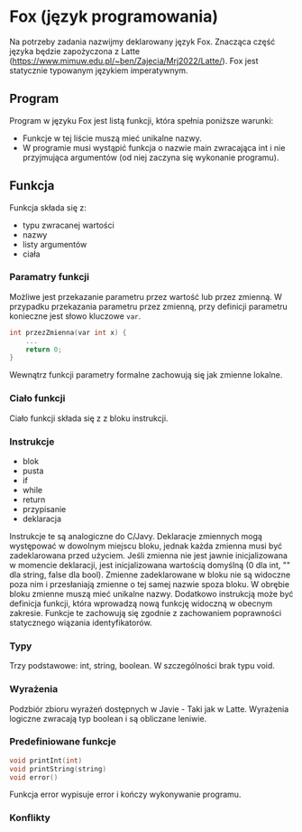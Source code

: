 # Fox (język programowania)

Na potrzeby zadania nazwijmy deklarowany język Fox.
Znacząca część języka będzie zapożyczona z Latte (https://www.mimuw.edu.pl/~ben/Zajecia/Mrj2022/Latte/).
Fox jest statycznie typowanym językiem imperatywnym.

## Program

Program w języku Fox jest listą funkcji, która spełnia poniższe warunki: 
- Funkcje w tej liście muszą mieć unikalne nazwy.
- W programie musi wystąpić funkcja o nazwie main zwracająca int i nie przyjmująca argumentów (od niej zaczyna się wykonanie programu).

## Funkcja

Funkcja składa się z:
- typu zwracanej wartości
- nazwy
- listy argumentów
- ciała

### Paramatry funkcji

Możliwe jest przekazanie parametru przez wartość lub przez zmienną. W przypadku przekazania parametru przez zmienną, przy definicji parametru konieczne jest słowo kluczowe `var`.
```C
int przezZmienna(var int x) {
    ...
    return 0;
}
```
Wewnątrz funkcji parametry formalne zachowują się jak zmienne lokalne.

### Ciało funkcji

Ciało funkcji składa się z z bloku instrukcji.


### Instrukcje

- blok
- pusta
- if
- while
- return
- przypisanie
- deklaracja

Instrukcje te są analogiczne do C/Javy.
Deklaracje zmiennych mogą występować w dowolnym miejscu bloku, jednak każda zmienna musi być zadeklarowana przed użyciem. Jeśli zmienna nie jest jawnie inicjalizowana w momencie deklaracji, jest inicjalizowana wartością domyślną (0 dla int, "" dla string, false dla bool). Zmienne zadeklarowane w bloku nie są widoczne poza nim i przesłaniają zmienne o tej samej nazwie spoza bloku. W obrębie bloku zmienne muszą mieć unikalne nazwy. Dodatkowo instrukcją może być definicja funkcji, która wprowadzą nową funkcję widoczną w obecnym zakresie. Funkcje te zachowują się zgodnie z zachowaniem poprawności statycznego wiązania identyfikatorów.

### Typy

Trzy podstawowe: int, string, boolean. W szczególności brak typu void.

### Wyrażenia

Podzbiór zbioru wyrażeń dostępnych w Javie - Taki jak w Latte. Wyrażenia logiczne zwracają typ boolean i są obliczane leniwie.

### Predefiniowane funkcje

```C
void printInt(int)
void printString(string)
void error()
```

Funkcja error wypisuje error i kończy wykonywanie programu.

### Konflikty








    